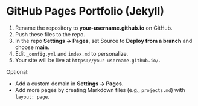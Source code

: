 # GitHub Pages Portfolio (Jekyll)

1. Rename the repository to **your-username.github.io** on GitHub.
2. Push these files to the repo.
3. In the repo **Settings → Pages**, set Source to **Deploy from a branch** and choose **main**.
4. Edit `_config.yml` and `index.md` to personalize.
5. Your site will be live at `https://your-username.github.io/`.

Optional:
- Add a custom domain in **Settings → Pages**.
- Add more pages by creating Markdown files (e.g., `projects.md`) with `layout: page`.